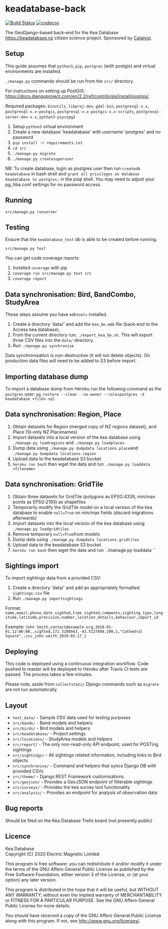 keadatabase-back
================

[![Build Status](https://api.travis-ci.com/electricmagnetic/keadatabase-back.svg?branch=master)](https://travis-ci.com/electricmagnetic/keadatabase-back)
[![codecov](https://codecov.io/gh/electricmagnetic/keadatabase-back/branch/master/graph/badge.svg)](https://codecov.io/gh/electricmagnetic/keadatabase-back)

The GeoDjango-based back-end for the Kea Database <https://keadatabase.nz> citizen science project.
Sponsored by [Catalyst](https://catalyst.net.nz).


Setup
-----
This guide assumes that `python3`, `pip`, `postgres` (with postgis) and virtual
environments are installed.

`./manage.py` commands should be run from the `src/` directory.

For instructions on setting up PostGIS:
<https://docs.djangoproject.com/en/2.2/ref/contrib/gis/install/postgis/>

Required packages: `binutils`, `libproj-dev`, `gdal-bin`, `postgresql-x.x`, `postgresql-x.x-postgis`, `postgresql-x.x-postgis-x.x-scripts`, `postgresql-server-dev-x.x`, `python3-psycopg2`

1. Setup `python3` virtual environment
2. Create a new database 'keadatabase' with username 'postgres' and no password
3. `pip install -r requirements.txt`
4. `cd src`
5. `./manage.py migrate`
6. `./manage.py createsuperuser`

NB: To create database, login as postgres user then run `createdb keadatabase` in bash shell and `grant all privileges on database keadatabase to postgres;` in the psql shell. You may need to adjust your pg_hba.conf settings for no password access.


Running
-------
`src/manage.py runserver`


Testing
-------
Ensure that the `keadatabase_test` db is able to be created before running.

`src/manage.py test`

You can get code coverage reports:
1. Installed `coverage` with pip
2. `coverage run src/manage.py test src`
3. `coverage report`


Data synchronisation: Bird, BandCombo, StudyArea
------------------------------------------------
These steps assume you have `mdbtools` installed.
1. Create a directory 'data/' and add the `kea_be.mdb` file (back-end to the Access kea database).
2. From the current directory run: `./export_kea_be.sh`. This will export three CSV files into the `data/` directory.
3. Run `./manage.py synchronise`

Data synchronisation is non-destructive (it will not delete objects). On production data files will need to be added to S3 before import.


Importing database dump
-----------------------
To import a database dump from Heroku run the following command as the `postgres` user:
`pg_restore --clean --no-owner --role=postgres -d keadatabase <file>.sql`


Data synchronisation: Region, Place
-----------------------------------
1. Obtain datasets for Region (merged copy of NZ regions dataset), and Place (SI-only NZ Placenames)
2. Import datasets into a local version of the kea database using `./manage.py loadregions` and `./manage.py loadplaces`
3. Dump data using `./manage.py dumpdata locations.place`and `./manage.py dumpdata locations.region`
4. Upload data to the keadatabase S3 bucket
5. `heroku run bash` then wget the data and run `./manage.py loaddata <filename>`


Data synchronisation: GridTile
------------------------------
1. Obtain three datasets for GridTile (polygons as EPSG:4326, min/max points as EPSG:2193) as shapefiles
2. Temporarily modify the GridTile model on a local version of the kea database to enable `null=True` on min/max fields (discard migrations afterwards)
3. Import datasets into the local version of the kea database using `./manage.py loadgridtiles`
4. Remove temporary `null=True`from models
5. Dump data using `./manage.py dumpdata locations.gridtiles`
6. Upload data to the keadatabase S3 bucket
7. `heroku run bash` then wget the data and run `./manage.py loaddata <filename>``


Sightings import
----------------
To import sightings data from a provided CSV:
1. Create a directory 'data/' and add an appropriately formatted `sightings.csv` file
2. Run `./manage.py importsightings`

Format:
`name,email,phone,date_sighted,time_sighted,comments,sighting_type,longitude,latitude,precision,number,location_details,behaviour,import_id`

Example:
`John Smith,contact@example.org,2018-01-01,12:00:00,,sighted,172.3188943,-43.5127894,200,1,"Cathedral Square",,csv_john-smith_2019-02-17_1`


Deploying
---------
This code is deployed using a continuous integration workflow. Code pushed to master will be deployed to Heroku after Travis CI tests are passed. The process takes a few minutes.

Please note, aside from `collectstatic` Django commands such as `migrate` are not run automatically.


Layout
------
* `test_data/` - Sample CSV data used for testing purposes
* `src/bands/` - Band models and helpers
* `src/birds/` - Bird models and helpers
* `src/keadatabase/` - Project settings
* `src/locations/` - StudyArea models and helpers
* `src/report/` - The only non-read-only API endpoint, used for POSTing sightings
* `src/sightings/` - All sightings related information, including links to Bird objects
* `src/synchronise/` - Command and helpers that syncs Django DB with provided CSVs
* `src/theme/` - Django REST Framework customisations
* `src/geojson/` - Provides a GeoJSON endpoint of filterable sightings
* `src/surveys/` - Provides the kea survey tool functionality
* `src/analysis/` - Provides an endpoint for analysis of observation data

Bug reports
-----------

Should be filed on the Kea Database Trello board (not presently public)


Licence
-------
Kea Database  
Copyright (C) 2020 Electric Magnetic Limited  

This program is free software: you can redistribute it and/or modify
it under the terms of the GNU Affero General Public License as published by
the Free Software Foundation, either version 3 of the License, or
(at your option) any later version.

This program is distributed in the hope that it will be useful,
but WITHOUT ANY WARRANTY; without even the implied warranty of
MERCHANTABILITY or FITNESS FOR A PARTICULAR PURPOSE.  See the
GNU Affero General Public License for more details.

You should have received a copy of the GNU Affero General Public License
along with this program.  If not, see <http://www.gnu.org/licenses/>.
